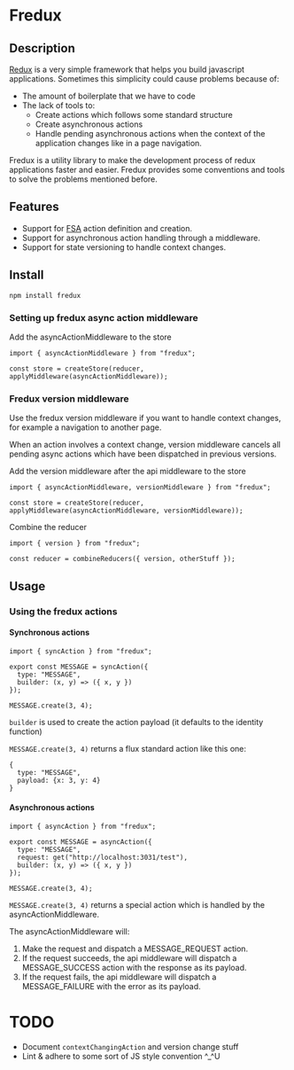 # Fredux

## Description

[Redux](https://github.com/reactjs/redux) is a very simple framework that helps you build javascript applications. Sometimes this simplicity could cause problems because of:

* The amount of boilerplate that we have to code
* The lack of tools to:
  * Create actions which follows some standard structure
  * Create asynchronous actions
  * Handle pending asynchronous actions when the context of the application changes like in a page navigation.

Fredux is a utility library to make the development process of redux applications faster and easier. Fredux provides some conventions and tools to solve the problems mentioned before.

## Features

* Support for [FSA](https://github.com/acdlite/flux-standard-action) action definition and creation.
* Support for asynchronous action handling through a middleware.
* Support for state versioning to handle context changes.

## Install

```
npm install fredux
```

### Setting up fredux async action middleware

Add the asyncActionMiddleware to the store

```
import { asyncActionMiddleware } from "fredux";

const store = createStore(reducer, applyMiddleware(asyncActionMiddleware));
```

### Fredux version middleware

Use the fredux version middleware if you want to handle context changes, for example a navigation to another page.

When an action involves a context change, version middleware cancels all pending async actions which have been dispatched in previous versions.

Add the version middleware after the api middleware to the store

```
import { asyncActionMiddleware, versionMiddleware } from "fredux";

const store = createStore(reducer, applyMiddleware(asyncActionMiddleware, versionMiddleware));
```

Combine the reducer

```
import { version } from "fredux";

const reducer = combineReducers({ version, otherStuff });
```


## Usage

### Using the fredux actions

#### Synchronous actions

```
import { syncAction } from "fredux";

export const MESSAGE = syncAction({
  type: "MESSAGE",
  builder: (x, y) => ({ x, y })
});

MESSAGE.create(3, 4);
```

`builder` is used to create the action payload (it defaults to the identity function)

`MESSAGE.create(3, 4)` returns a flux standard action like this one:


```
{
  type: "MESSAGE",
  payload: {x: 3, y: 4}
}
```


#### Asynchronous actions

```
import { asyncAction } from "fredux";

export const MESSAGE = asyncAction({
  type: "MESSAGE",
  request: get("http://localhost:3031/test"),
  builder: (x, y) => ({ x, y })
});

MESSAGE.create(3, 4);
```

`MESSAGE.create(3, 4)` returns a special action which is handled by the asyncActionMiddleware.

The asyncActionMiddleware will:

1. Make the request and dispatch a MESSAGE_REQUEST action.
2. If the request succeeds, the api middleware will dispatch a MESSAGE_SUCCESS action with the response as its payload.
3. If the request fails, the api middleware will dispatch a MESSAGE_FAILURE with the error as its payload.

# TODO

* Document `contextChangingAction` and version change stuff
* Lint & adhere to some sort of JS style convention ^_^U
